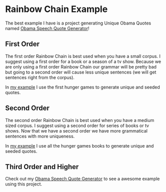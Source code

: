 # Rainbow Chain Example

The best example I have is a project generating Unique Obama Quotes named
[Obama Speech Quote Generator](https://github.com/Avery246813579/Obama-Speech-Quote-Generator)!

## First Order
The first order Rainbow Chain is best used when you have a small corpus.
I suggest using a first order for a book or a season of a tv show.
Because we are only using a first order Rainbow Chain our grammar will
be pretty bad but going to a second order will cause less unique
sentences (we will get sentences right from the corpus).

In [my example](FirstOrder) I use the first hunger games to generate
unique and seeded quotes.

## Second Order
The second order Rainbow Chain is best used when you have a medium sized
corpus. I suggest using a second order for series of books or tv shows.
Now that we have a second order we have more grammatical sentences with
more uniqueness.

In [my example](SecondOrder) I use all the hunger games books to
generate unique and seeded quotes.

## Third Order and Higher
Check out my [Obama Speech Quote Generator](https://github.com/Avery246813579/Obama-Speech-Quote-Generator)
to see a awesome example using this project.